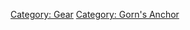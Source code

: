 [Category: Gear](Category:_Gear "wikilink") [Category: Gorn's
Anchor](Category:_Gorn's_Anchor "wikilink")
